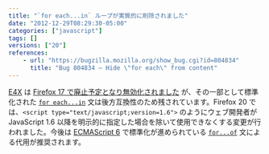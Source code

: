 ```yaml
---
title: "`for each...in` ループが実質的に削除されました"
date: "2012-12-29T08:29:30-05:00"
categories: ["javascript"]
tags: []
versions: ["20"]
references:
    - url: "https://bugzilla.mozilla.org/show_bug.cgi?id=804834"
      title: "Bug 804834 – Hide \"for each\" from content"
---
```

[E4X](https://developer.mozilla.org/docs/E4X) は [Firefox 17 で廃止予定となり無効化されました](https://www.fxsitecompat.com/ja/docs/2012/e4x-has-been-disabled/) が、その一部として標準化された [`for each...in`](https://developer.mozilla.org/docs/JavaScript/Reference/Statements/for_each...in) 文は後方互換性のため残されています。Firefox 20 では、`<script type="text/javascript;version=1.6">` のようにウェブ開発者が JavaScript 1.6 以降を明示的に指定した場合を除いて使用できなくする変更が行われました。今後は [ECMAScript 6](https://developer.mozilla.org/docs/JavaScript/ECMAScript_6_support_in_Mozilla) で標準化が進められている [`for...of`](https://developer.mozilla.org/docs/JavaScript/Reference/Statements/for...of) 文による代用が推奨されます。
